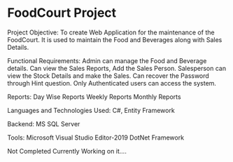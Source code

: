 # FoodCourt Project

Project Objective: To create Web Application for the maintenance of the FoodCourt.
                   It is used to maintain the Food and Beverages along with Sales Details.
                   
Functional Requirements: Admin can manage the Food and Beverage details.
                         Can view the Sales Reports, Add the Sales Person.
                         Salesperson can view the Stock Details and make the Sales.
                         Can recover the Password through Hint question.
                         Only Authenticated users can access the system.
 
 Reports: Day Wise Reports
          Weekly Reports
          Monthly Reports
          
 Languages and Technologies Used: C#, Entity Framework
 
 Backend: MS SQL Server
 
 Tools: Microsoft Visual Studio Editor-2019
        DotNet Framework
        
 Not Completed Currently Working on it....
